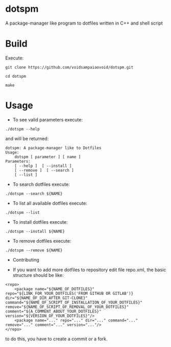 # dotspm
A package-manager like program to dotfiles written in C++ and shell script 

# Build

Execute:

```git clone https://github.com/voidsampaiaovoid/dotspm.git```

```cd dotspm```

```make```

# Usage

* To see valid parameters execute:

```./dotspm --help```

and will be returned:

```
dotspm: A package-manager like to Dotfiles
Usage:
	dotspm [ parameter ] [ name ]
Parameters:
	[ --help ]  [ --install ]
	[ --remove ]  [ --search ]
	[ --list ]
```

* To search dotfiles execute:

```./dotspm --search ${NAME}```

* To list all available dotfiles execute:

```./dotspm --list```

* To install dotfiles execute:

```./dotspm --install ${NAME}```

* To remove dotfiles execute:

```./dotspm --remove ${NAME}```

* Contributing

* If you want to add more dotfiles to repository edit file repo.xml, the basic structure should be like:
```
<repo>
	<package name="${NAME_OF_DOTFILES}" repo="${LINK_FOR_YOUR_DOTFILES('FROM GITHUB OR GITLAB')} dir="${NAME_OF_DIR_AFTER_GIT-CLONE}" command="${NAME_OF_SCRIPT_OF_INSTALLATION_OF_YOUR_DOTFILES}" remove="${NAME_OF_SCRIPT_OF_REMOVAL_OF_YOUR_DOTFILES}" comment="${A_COMMENT_ABOUT_YOUR_DOTFILES}" version="${VERSION_OF_YOUR_DOTFILES}"/>
	<package name="..." repo="..." dir="..." command="..." remove="..." comment="..." version="..."/>
</repo>
```

to do this, you have to create a commit or a fork.
